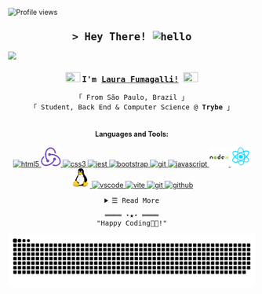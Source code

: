 <!-- https://github.com/fumagallilaura/ -->
<!-- February 13, 2022 -->
<!-- leave a STAR, if you like it ! -->

<!-- Profile Views Counter -->
![Profile views](https://gpvc.arturio.dev/fumagallilaura?v=3)

<!-- Intro  -->
<h2 align="center">
 <samp>
   > Hey There! <img src="https://github.com/shahriarshafin/shahriarshafin/blob/development/Assets/hi.gif?raw=true" alt="hello" width=20 height=20 />
 </samp>
</h2>

<img src=https://raw.githubusercontent.com/TheDudeThatCode/TheDudeThatCode/master/Assets/Mario_Gameplay.gif />

<h3 align="center">
 <img src="https://github.com/shahriarshafin/shahriarshafin/blob/development/Assets/handshake.gif?raw=true" width=30 height=20 /> 
<samp>
   I'm <b><a target="_blank" href="myPortifolio">Laura Fumagalli!</a></b>
</samp>
 <img src="https://github.com/shahriarshafin/shahriarshafin/blob/development/Assets/handshake.gif?raw=true" width=30 height=20 />
</h3>

<!-- Organisation  -->
<p align="center">
 <samp>
    「 From São Paulo, Brazil 」
   <br>
    「 Student, Back End & Computer Science @<b> Trybe</b> 」
   <br>
   <br>
 </samp>
</p>

<!-- Programming Languages and Tools -->
<h4 align="center">Languages and Tools:</h4>

<p align="center">
 <!-- HTML -->
<a href="https://www.w3.org/html/" target="_blank"> <img src="https://raw.githubusercontent.com/ShahriarShafin/ShahriarShafin/main/Assets/html.gif" alt="html5" width="40" height="40"/> </a>
 <!-- Redux  -->
 <a href="https://redux.js.org" target="_blank"> <img src="https://raw.githubusercontent.com/devicons/devicon/master/icons/redux/redux-original.svg" alt="redux" width="40" height="40"/> </a>
 <!-- CSS  -->
<a href="https://www.w3schools.com/css/" target="_blank"> <img src="https://raw.githubusercontent.com/ShahriarShafin/ShahriarShafin/main/Assets/css.gif" alt="css3" width="40" height="40"/> </a>
 <!-- Jest -->
 <a href="https://jestjs.io" target="_blank"> <img src="https://www.vectorlogo.zone/logos/jestjsio/jestjsio-icon.svg" alt="jest" width="40" height="40"/> </a>
 <!-- Bootstrap -->
<a href="https://getbootstrap.com" target="_blank"> <img src="https://raw.githubusercontent.com/ShahriarShafin/ShahriarShafin/main/Assets/bootstrap.gif" alt="bootstrap" width="40" height="40"/> </a>
 <!-- SASS -->
 <a href="https://sass-lang.com/" target="_blank"> <img src="https://upload.wikimedia.org/wikipedia/commons/thumb/9/96/Sass_Logo_Color.svg/1280px-Sass_Logo_Color.svg.png" alt="git" width="40" height="40"/> </a>
 <!-- JavaScript -->
<a href="https://developer.mozilla.org/en-US/docs/Web/JavaScript" target="_blank"> <img src="https://raw.githubusercontent.com/ShahriarShafin/ShahriarShafin/main/Assets/js.webp" alt="javascript" width="40" height="40"/> </a>
 <!-- NODEJS -->
 <a href="https://nodejs.org" target="_blank"> <img src="https://raw.githubusercontent.com/devicons/devicon/master/icons/nodejs/nodejs-original-wordmark.svg" alt="nodejs" width="40" height="40"/> </a>
 <!--REACT -->
<a href="https://reactjs.org/" target="_blank"> <img src="https://github.com/ProHatp/ProHatp/blob/main/source.gif" alt="react" width="40" height="40"/> </a>
 <!-- Linux -->
<a href="https://www.linux.org/" target="_blank"> <img src="https://raw.githubusercontent.com/devicons/devicon/master/icons/linux/linux-original.svg" alt="linux" width="40" height="40"/> </a>
 <!-- VSCODE -->
 <a href="https://code.visualstudio.com/docs" target="_blank"> <img src="https://raw.githubusercontent.com/ShahriarShafin/ShahriarShafin/main/Assets/vscode.webp" alt="vscode" width="40" height="40"/> </a>
 <!-- Vite -->
 <a href="https://vitejs.dev/guide/#scaffolding-your-first-vite-project" target="_blank"> <img src="https://vitejs.dev/logo.svg" alt="vite" width="40" height="40"/> </a>
 <!-- GIT -->
 <a href="https://git-scm.com/doc" target="_blank"> <img src="https://github.com/shahriarshafin/shahriarshafin/blob/development/Assets/git.gif?raw=true" alt="git" width="50" height="40"/> </a>
 <!-- GITHUB -->
 <a href="https://github.com/" target="_blank"> <img src="https://raw.githubusercontent.com/ShahriarShafin/ShahriarShafin/main/Assets/github.webp" alt="github" width="40" height="40"/> </a>
</p>

<!-- Details Section-->
<details align="center">
  <summary> <samp>&#9776; Read More</samp></summary>
  <!-- Activity Widget -->
  <p align="center">
    <img src="https://github-readme-stats.vercel.app/api?username=fumagallilaura&show_icons=true&theme=radical" alt="Laura Fumagalli's Github status"/>
  </p>
  <!-- Top Languages Widget -->
  <p align="center">
    <img src="https://github-readme-stats.vercel.app/api/top-langs/?username=fumagallilaura&layout=compact&theme=radical" alt="top languages" />
  </p>
 <!-- Codewars -->
  <p align="center"> 
    <a href="https://www.codewars.com/users/fumagallilaura" target="_blank">
      <img width="165" src="https://www.codewars.com/users/fumagallilaura/badges/micro" />
    </a>
   <br>
   <br>
   <!-- A Curiosity About Me -->
     <samp> ⚡ Fun fact: I am a systems developer AND dentist! </samp><a href="https://github.com/blmarquess"><img align="center" alt="Me Coding" height="30" width="40" src="https://media.giphy.com/media/WUlplcMpOCEmTGBtBW/giphy.gif"></a>
  </p> 
 <br>
        <!-- Social Links -->
        <p>Find me on</p>
        <!-- Gmail -->
        <a href="mailto:laura.fumagalli@unesp.br" target="_blank"><img alt="Gmail"
                src="https://img.shields.io/badge/-Gmail-EA4335?style=flat-square&logo=Gmail&logoColor=white">
        </a>
        <!-- Facebook -->
        <a href="https://www.facebook.com/laura.fumagalli.568/" target="_blank"><img alt="Facebook"
                src="https://img.shields.io/badge/-Facebook-1877F2?style=flat-square&logo=Facebook&logoColor=white">
        </a>
        <!-- Instagram -->
        <a href="https://www.instagram.com/fumagallilaura/" target="_blank"><img alt="Instagram"
                src="https://img.shields.io/badge/-Instagram-E4405F?style=flat-square&logo=Instagram&logoColor=white">
        </a>
        <!-- Linkedin -->
        <a href="https://www.linkedin.com/in/fumagallidv/" target="_blank"><img alt="Linkedin"
                src="https://img.shields.io/badge/-Linkedin-0A66C2?style=flat-square&logo=Linkedin&logoColor=white">
        </a>
        <!-- Youtube -->
        <a href="nothingForNow" target="_blank"><img alt="Youtube"
                src="https://img.shields.io/badge/-Youtube-FF0000?style=flat-square&logo=Youtube&logoColor=white">
        </a>
        <!-- Discord -->
        <a href="https://discord.com/users/413703949682737152" target="_blank"><img alt="Linkedin"
                src="https://img.shields.io/badge/-Discord-202125?style=flat-square&logo=Discord&logoColor=white">
        </a>
        <!-- Whatsapp -->
        <a href="https://whatsa.me/5511945543677/?t=Hello,%20Fumagalli!%20How%20is%20everything?%20I%27m%20contacting%20you%20for%20" target="_blank"><img alt="Linkedin"
                src="https://img.shields.io/badge/-Whatsapp-53ac21?style=flat-square&logo=Whatsapp&logoColor=white">
        </a>
 
</details>

<!-- Footer -->
<samp>
    <p align="center">
        ════ ⋆★⋆ ════
        <br>
        "Happy Coding👨‍💻!"
    </p>
</samp>

<img src=https://raw.githubusercontent.com/Platane/snk/output/github-contribution-grid-snake.svg>
